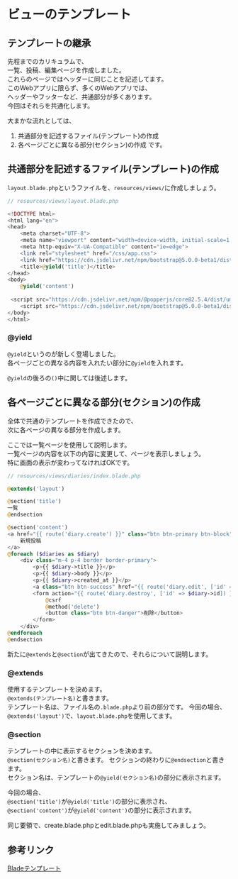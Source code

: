 # ビューのテンプレート

## テンプレートの継承
先程までのカリキュラムで、  
一覧、投稿、編集ページを作成しました。  
これらのページではヘッダーに同じことを記述してます。  
このWebアプリに限らず、多くのWebアプリでは、  
ヘッダーやフッターなど、共通部分が多くあります。  
今回はそれらを共通化します。  

大まかな流れとしては、
1. 共通部分を記述するファイル(テンプレート)の作成 
2. 各ページごとに異なる部分(セクション)の作成
です。

## 共通部分を記述するファイル(テンプレート)の作成 
`layout.blade.php`というファイルを、`resources/views/`に作成しましょう。  

```php
// resources/views/layout.blade.php

<!DOCTYPE html>
<html lang="en">
<head>
    <meta charset="UTF-8">
    <meta name="viewport" content="width=device-width, initial-scale=1.0">
    <meta http-equiv="X-UA-Compatible" content="ie=edge">
    <link rel="stylesheet" href="/css/app.css">
    <link href="https://cdn.jsdelivr.net/npm/bootstrap@5.0.0-beta1/dist/css/bootstrap.min.css" rel="stylesheet" integrity="sha384-giJF6kkoqNQ00vy+HMDP7azOuL0xtbfIcaT9wjKHr8RbDVddVHyTfAAsrekwKmP1" crossorigin="anonymous">
    <title>@yield('title')</title>
</head>
<body>
    @yield('content')
    
 <script src="https://cdn.jsdelivr.net/npm/@popperjs/core@2.5.4/dist/umd/popper.min.js" integrity="sha384-q2kxQ16AaE6UbzuKqyBE9/u/KzioAlnx2maXQHiDX9d4/zp8Ok3f+M7DPm+Ib6IU" crossorigin="anonymous"></script>
    <script src="https://cdn.jsdelivr.net/npm/bootstrap@5.0.0-beta1/dist/js/bootstrap.min.js" integrity="sha384-pQQkAEnwaBkjpqZ8RU1fF1AKtTcHJwFl3pblpTlHXybJjHpMYo79HY3hIi4NKxyj" crossorigin="anonymous"></script>
</body>
</html>
```

### @yield
`@yield`というのが新しく登場しました。  
各ページごとの異なる内容を入れたい部分に`@yield`を入れます。  

`@yield`の後ろの`()`中に関しては後述します。  

## 各ページごとに異なる部分(セクション)の作成
全体で共通のテンプレートを作成できたので、  
次に各ページの異なる部分を作成します。  

ここでは一覧ページを使用して説明します。  
一覧ページの内容を以下の内容に変更して、ページを表示しましょう。  
特に画面の表示が変わってなければOKです。  

```php
// resources/views/diaries/index.blade.php

@extends('layout')

@section('title')
一覧
@endsection

@section('content')
<a href="{{ route('diary.create') }}" class="btn btn-primary btn-block">
    新規投稿
</a>
@foreach ($diaries as $diary)
    <div class="m-4 p-4 border border-primary">
        <p>{{ $diary->title }}</p>
        <p>{{ $diary->body }}</p>
        <p>{{ $diary->created_at }}</p>
        <a class="btn btn-success" href="{{ route('diary.edit', ['id' => $diary->id]) }}">編集</a>
        <form action="{{ route('diary.destroy', ['id' => $diary->id]) }}" method="post" class="d-inline">
            @csrf
            @method('delete')
            <button class="btn btn-danger">削除</button>
        </form>
    </div>
@endforeach
@endsection
```

新たに`@extends`と`@section`が出てきたので、それらについて説明します。  

### @extends
使用するテンプレートを決めます。  
`@extends(テンプレート名)`と書きます。  
テンプレート名は、ファイル名の`.blade.php`より前の部分です。
今回の場合、`@extends('layout')`で、`layout.blade.php`を使用してます。  

### @section
テンプレートの中に表示するセクションを決めます。  
`@section(セクション名)`と書きます。
セクションの終わりに`@endsection`と書きます。  
セクション名は、テンプレートの`@yield(セクション名)`の部分に表示されます。  

今回の場合、  
`@section('title')`が`@yield('title')`の部分に表示され、    
`@section('content')`が`@yield('content')`の部分に表示されます。  

同じ要領で、create.blade.phpとedit.blade.phpも実施してみましょう。

## 参考リンク
[Bladeテンプレート](https://readouble.com/laravel/5.7/ja/blade.html)
